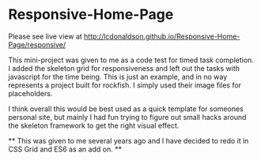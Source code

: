 # Responsive-Home-Page

Please see live view at http://lcdonaldson.github.io/Responsive-Home-Page/responsive/

This mini-project was given to me as a code test for timed task completion.
I added the skeleton grid for responsiveness and left out the tasks with javascript for the time being.
This is just an example, and in no way represents a project built for rockfish. I simply used their image
files for placeholders.

I think overall this would be best used as a quick template for someones personal site, but mainly I had
fun trying to figure out small hacks around the skeleton framework to get the right visual effect.

** This was given to me several years ago and I have decided to redo it in CSS Grid and ES6 as an add on. **
